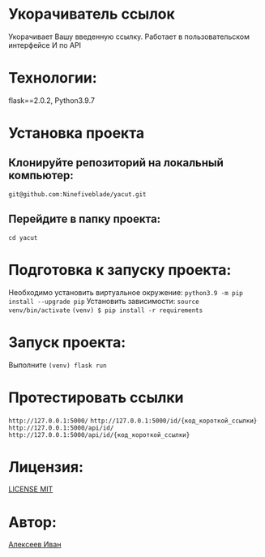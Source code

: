 # Укорачиватель ссылок
Укорачивает Вашу введенную ссылку.
Работает в пользовательском интерфейсе
И по API

# Технологии:
flask==2.0.2, Python3.9.7

# Установка проекта
## Клонируйте репозиторий на локальный компьютер:
```git@github.com:Ninefiveblade/yacut.git```
## Перейдите в папку проекта:
```cd yacut```

# Подготовка к запуску проекта:
Необходимо установить виртуальное окружение:
```python3.9 -m pip install --upgrade pip```
Установить зависимости:
```source venv/bin/activate```
```(venv) $ pip install -r requirements```

# Запуск проекта:
Выполните 
``` (venv) flask run ```

# Протестировать ссылки
``` http://127.0.0.1:5000/ ```
``` http://127.0.0.1:5000/id/{код_короткой_ссылки} ```
``` http://127.0.0.1:5000/api/id/ ```
``` http://127.0.0.1:5000/api/id/{код_короткой_ссылки} ```

# Лицензия:
[LICENSE MIT](LICENSE)

# Aвтор:
[Алексеев Иван](https://github.com/Ninefiveblade)
